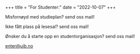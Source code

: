 +++
title = "For Studenter:"
date = "2022-10-07"
+++

Misfornøyd med studieplan? send oss mail!

Ikke fått plass på lesesal? send oss mail!

Ønsker du å starte opp en studentorganisasjon? send oss mail!

enter@uib.no